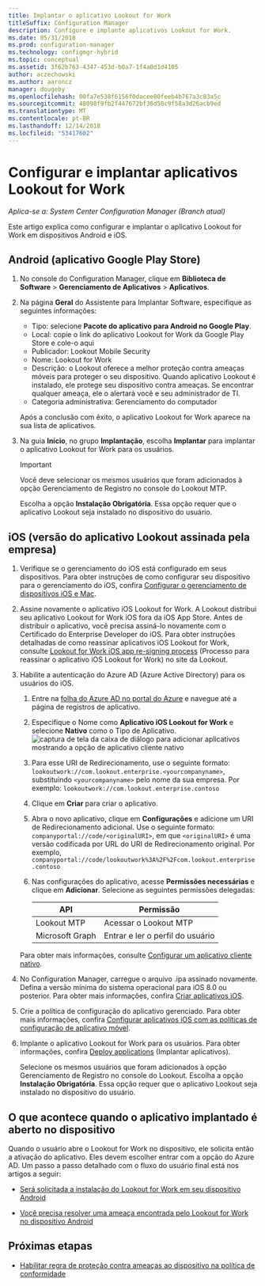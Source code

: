 ```yaml
---
title: Implantar o aplicativo Lookout for Work
titleSuffix: Configuration Manager
description: Configure e implante aplicativos Lookout for Work.
ms.date: 05/31/2018
ms.prod: configuration-manager
ms.technology: configmgr-hybrid
ms.topic: conceptual
ms.assetid: 3f62b763-4347-453d-b0a7-1f4a0d1d4105
author: aczechowski
ms.author: aaroncz
manager: dougeby
ms.openlocfilehash: 00fa7e538f6156f0dacee00feeb4b767a3c83a5c
ms.sourcegitcommit: 48098f9fb2f447672bf36d50c9f58a3d26acb9ed
ms.translationtype: MT
ms.contentlocale: pt-BR
ms.lasthandoff: 12/14/2018
ms.locfileid: "53417602"
---
```

# <a name="configure-and-deploy-lookout-for-work-apps"></a>Configurar e implantar aplicativos Lookout for Work

*Aplica-se a: System Center Configuration Manager (Branch atual)*

Este artigo explica como configurar e implantar o aplicativo Lookout for Work em dispositivos Android e iOS.



## <a name="android-google-play-store-app"></a>Android (aplicativo Google Play Store)
1.  No console do Configuration Manager, clique em **Biblioteca de Software** > **Gerenciamento de Aplicativos** > **Aplicativos**.  

2.  Na página **Geral** do Assistente para Implantar Software, especifique as seguintes informações:  
    - Tipo: selecione **Pacote do aplicativo para Android no Google Play**.
    - Local: copie o link do aplicativo Lookout for Work da Google Play Store e cole-o aqui
    - Publicador: Lookout Mobile Security
    - Nome: Lookout for Work
    - Descrição: o Lookout oferece a melhor proteção contra ameaças móveis para proteger o seu dispositivo. Quando aplicativo Lookout é instalado, ele protege seu dispositivo contra ameaças. Se encontrar qualquer ameaça, ele o alertará você e seu administrador de TI.
    - Categoria administrativa: Gerenciamento do computador  

    Após a conclusão com êxito, o aplicativo Lookout for Work aparece na sua lista de aplicativos.  

3.  Na guia **Início**, no grupo **Implantação**, escolha **Implantar** para implantar o aplicativo Lookout for Work para os usuários.   
    >[!IMPORTANT]  
    >Você deve selecionar os mesmos usuários que foram adicionados à opção Gerenciamento de Registro no console do Lookout MTP.  

    Escolha a opção **Instalação Obrigatória**. Essa opção requer que o aplicativo Lookout seja instalado no dispositivo do usuário.  



## <a name="ios-enterprise-signed-version-of-lookout-app"></a>iOS (versão do aplicativo Lookout assinada pela empresa)

1. Verifique se o gerenciamento do iOS está configurado em seus dispositivos. Para obter instruções de como configurar seu dispositivo para o gerenciamento do iOS, confira [Configurar o gerenciamento de dispositivos iOS e Mac](/sccm/mdm/deploy-use/enroll-hybrid-ios-mac).  

2. Assine novamente o aplicativo iOS Lookout for Work. A Lookout distribui seu aplicativo Lookout for Work iOS fora da iOS App Store. Antes de distribuir o aplicativo, você precisa assiná-lo novamente com o Certificado do Enterprise Developer do iOS. Para obter instruções detalhadas de como reassinar aplicativos iOS Lookout for Work, consulte [Lookout for Work iOS app re-signing process](https://personal.support.lookout.com/hc/articles/114094038714) (Processo para reassinar o aplicativo iOS Lookout for Work) no site da Lookout.  

3. Habilite a autenticação do Azure AD (Azure Active Directory) para os usuários do iOS.
   1.  Entre na [folha do Azure AD no portal do Azure](https://portal.azure.com/#blade/Microsoft_AAD_IAM/ActiveDirectoryMenuBlade/Overview) e navegue até a página de registros de aplicativo.  
   2.  Especifique o Nome como **Aplicativo iOS Lookout for Work** e selecione **Nativo** como o Tipo de Aplicativo.  
   ![captura de tela da caixa de diálogo para adicionar aplicativos mostrando a opção de aplicativo cliente nativo](media/aad-add-app-reg.png)

   3.  Para esse URI de Redirecionamento, use o seguinte formato: `lookoutwork://com.lookout.enterprise.<yourcompanyname>`, substituindo `<yourcompanyname>` pelo nome da sua empresa. Por exemplo: `lookoutwork://com.lookout.enterprise.contoso`
   4. Clique em **Criar** para criar o aplicativo. 
   5.  Abra o novo aplicativo, clique em **Configurações** e adicione um URI de Redirecionamento adicional. Use o seguinte formato: `companyportal://code/<originalURI>`, em que `<originalURI>` é uma versão codificada por URL do URI de Redirecionamento original. Por exemplo, `companyportal://code/lookoutwork%3A%2F%2Fcom.lookout.enterprise.contoso`
   6.  Nas configurações do aplicativo, acesse **Permissões necessárias** e clique em **Adicionar**. Selecione as seguintes permissões delegadas:  

       | API  | Permissão  |
       |---------|---------|
       | Lookout MTP     | Acessar o Lookout MTP         |
       | Microsoft Graph     | Entrar e ler o perfil do usuário        |  

   Para obter mais informações, consulte [Configurar um aplicativo cliente nativo](/azure/app-service/app-service-mobile-how-to-configure-active-directory-authentication#optional-configure-a-native-client-application).  


4. No Configuration Manager, carregue o arquivo .ipa assinado novamente. Defina a versão mínima do sistema operacional para iOS 8.0 ou posterior. Para obter mais informações, confira [Criar aplicativos iOS](/sccm/apps/get-started/creating-ios-applications).   


5. Crie a política de configuração do aplicativo gerenciado. Para obter mais informações, confira [Configurar aplicativos iOS com as políticas de configuração de aplicativo móvel](/sccm/apps/deploy-use/configure-ios-apps-with-app-configuration-policies).  


6. Implante o aplicativo Lookout for Work para os usuários. Para obter informações, confira [Deploy applications](/sccm/apps/deploy-use/deploy-applications) (Implantar aplicativos).  

   Selecione os mesmos usuários que foram adicionados à opção Gerenciamento de Registro no console do Lookout. Escolha a opção **Instalação Obrigatória**. Essa opção requer que o aplicativo Lookout seja instalado no dispositivo do usuário.



## <a name="what-happens-when-the-deployed-app-is-opened-on-the-device"></a>O que acontece quando o aplicativo implantado é aberto no dispositivo

Quando o usuário abre o Lookout for Work no dispositivo, ele solicita então a ativação do aplicativo. Eles devem escolher entrar com a opção do Azure AD. Um passo a passo detalhado com o fluxo do usuário final está nos artigos a seguir:

- [Será solicitada a instalação do Lookout for Work em seu dispositivo Android](/intune-user-help/you-are-prompted-to-install-lookout-for-work-android)

- [Você precisa resolver uma ameaça encontrada pelo Lookout for Work no dispositivo Android](/intune-user-help/you-need-to-resolve-a-threat-found-by-lookout-for-work-android)



## <a name="next-steps"></a>Próximas etapas
- [Habilitar regra de proteção contra ameaças ao dispositivo na política de conformidade](enable-device-threat-protection-rule-compliance-policy.md)
